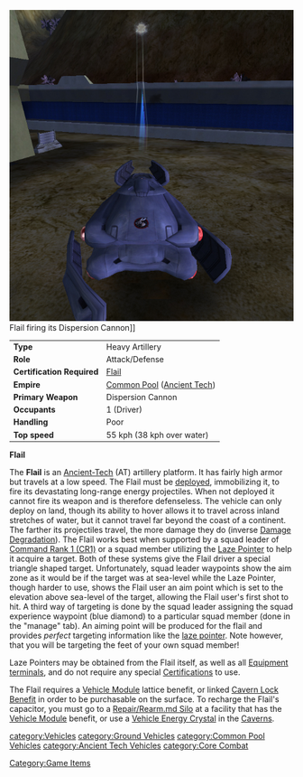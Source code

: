 ![](images/FlailPicture.jpg "fig:FlailPicture.jpg") Flail firing its Dispersion
Cannon\]\]

|                            |                                                                                       |
| -------------------------- | ------------------------------------------------------------------------------------- |
| **Type**                   | Heavy Artillery                                                                       |
| **Role**                   | Attack/Defense                                                                        |
| **Certification Required** | [Flail](<Flail_(Certification)>)                                           |
| **Empire**                 | [Common Pool](Common_Pool.md) ([Ancient Tech](Ancient_Tech.md)) |
| **Primary Weapon**         | Dispersion Cannon                                                                     |
| **Occupants**              | 1 (Driver)                                                                            |
| **Handling**               | Poor                                                                                  |
| **Top speed**              | 55 kph (38 kph over water)                                                            |

**Flail**

The **Flail** is an [Ancient-Tech](Ancient-Tech.md) (AT)
artillery platform. It has fairly high armor but travels at a low speed.
The Flail must be [deployed](deploy.md), immobilizing it, to
fire its devastating long-range energy projectiles. When not deployed it
cannot fire its weapon and is therefore defenseless. The vehicle can
only deploy on land, though its ability to hover allows it to travel
across inland stretches of water, but it cannot travel far beyond the
coast of a continent. The farther its projectiles travel, the more
damage they do (inverse [Damage
Degradation](Damage_Degradation.md)). The Flail works best when
supported by a squad leader of [Command Rank 1
(CR1)](Command_Rank.md) or a squad member utilizing the [Laze
Pointer](Laze_Pointer.md) to help it acquire a target. Both of
these systems give the Flail driver a special triangle shaped target.
Unfortunately, squad leader waypoints show the aim zone as it would be
if the target was at sea-level while the Laze Pointer, though harder to
use, shows the Flail user an aim point which is set to the elevation
above sea-level of the target, allowing the Flail user's first shot to
hit. A third way of targeting is done by the squad leader assigning the
squad experience waypoint (blue diamond) to a particular squad member
(done in the "manage" tab). An aiming point will be produced for the
flail and provides _perfect_ targeting information like the [laze
pointer](laze_pointer.md). Note however, that you will be
targeting the feet of your own squad member!

Laze Pointers may be obtained from the Flail itself, as well as all
[Equipment terminals](Equipment_terminal.md), and do not require
any special [Certifications](Certifications.md) to use.

The Flail requires a [Vehicle Module](Vehicle_Module.md) lattice
benefit, or linked [Cavern Lock Benefit](Cavern_Lock.md) in
order to be purchasable on the surface. To recharge the Flail's
capacitor, you must go to a [Repair/Rearm.md
Silo](Repair_Rearm_Silo.md) at a facility that has the [Vehicle
Module](Vehicle_Module.md) benefit, or use a [Vehicle Energy
Crystal](Vehicle_Energy_Crystal.md) in the
[Caverns](Caverns.md).

[category:Vehicles](category:Vehicles.md) [category:Ground
Vehicles](category:Ground_Vehicles.md) [category:Common Pool
Vehicles](category:Common_Pool_Vehicles.md) [category:Ancient
Tech Vehicles](category:Ancient_Tech_Vehicles.md) [category:Core
Combat](category:Core_Combat.md)

[Category:Game Items](Category:Game_Items.md)
